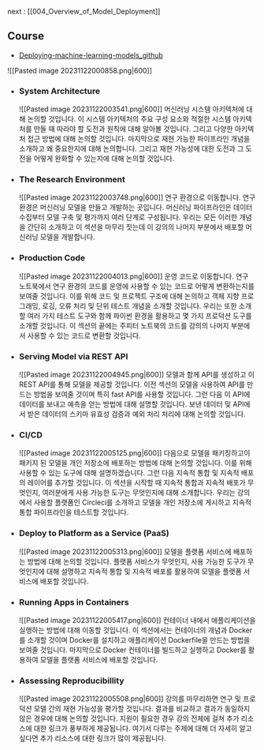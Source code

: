 next : [[004_Overview_of_Model_Deployment]]
## Course
- [Deploying-machine-learning-models_github](https://github.com/trainindata/deploying-machine-learning-models)

![[Pasted image 20231122000858.png|600]]

- ### System Architecture
	![[Pasted image 20231122003541.png|600]]
	머신러닝 시스템 아키텍처에 대해 논의할 것입니다. 이 시스템 아키텍처의 주요 구성 요소와 적절한 시스템 아키텍처를 만들 때 따라야 할 도전과 원칙에 대해 알아볼 것입니다. 그리고 다양한 아키텍처 접근 방법에 대해 논의할 것입니다. 마지막으로 재현 가능한 파이프라인 개념을 소개하고 왜 중요한지에 대해 논의합니다. 그리고 재현 가능성에 대한 도전과 그 도전을 어떻게 완화할 수 있는지에 대해 논의할 것입니다.
	
- ### The Research Environment
	![[Pasted image 20231122003748.png|600]]
	연구 환경으로 이동합니다. 연구 환경은 머신러닝 모델을 만들고 개발하는 곳입니다. 머신러닝 파이프라인은 데이터 수집부터 모델 구축 및 평가까지 여러 단계로 구성됩니다. 우리는 모든 이러한 개념을 간단히 소개하고 이 섹션을 마무리 짓는데 이 강의의 나머지 부분에서 배포할 머신러닝 모델을 개발합니다.
	
- ### Production Code 
	![[Pasted image 20231122004013.png|600]]
	운영 코드로 이동합니다. 연구 노트북에서 연구 환경의 코드를 운영에 사용할 수 있는 코드로 어떻게 변환하는지를 보여줄 것입니다. 이를 위해 코드 및 프로젝트 구조에 대해 논의하고 객체 지향 프로그래밍, 로깅, 오류 처리 및 단위 테스트 개념을 소개할 것입니다. 우리는 또한 소개할 여러 가지 테스트 도구와 함께 파이썬 환경을 활용하고 몇 가지 프로덕션 도구를 소개할 것입니다. 이 섹션의 끝에는 주피터 노트북의 코드를 강의의 나머지 부분에서 사용할 수 있는 코드로 변환할 것입니다.
	
- ### Serving Model via REST API
	![[Pasted image 20231122004945.png|600]]
	모델과 함께 API를 생성하고 이 REST API를 통해 모델을 제공할 것입니다. 이전 섹션의 모델을 사용하여 API를 만드는 방법을 보여줄 것이며 특히 fast API를 사용할 것입니다. 그런 다음 이 API에 데이터를 보내고 예측을 얻는 방법에 대해 설명할 것입니다. 보낸 데이터 및 API에서 받은 데이터의 스키마 유효성 검증과 예외 처리 처리에 대해 논의할 것입니다.
	
- ### CI/CD
	![[Pasted image 20231122005125.png|600]]
	다음으로 모델을 패키징하고이 패키지 된 모델을 개인 저장소에 배포하는 방법에 대해 논의할 것입니다. 이를 위해 사용할 수 있는 도구에 대해 설명하겠습니다. 그런 다음 지속적 통합 및 지속적 배포의 레이어를 추가할 것입니다. 이 섹션을 시작할 때 지속적 통합과 지속적 배포가 무엇인지, 여러분에게 사용 가능한 도구는 무엇인지에 대해 소개합니다. 우리는 강의에서 사용할 플랫폼인 Circleci를 소개하고 모델을 개인 저장소에 게시하고 지속적 통합 파이프라인을 테스트할 것입니다.
	
- ### Deploy to Platform as a Service (PaaS)
	![[Pasted image 20231122005313.png|600]]
	모델을 플랫폼 서비스에 배포하는 방법에 대해 논의할 것입니다. 플랫폼 서비스가 무엇인지, 사용 가능한 도구가 무엇인지에 대해 설명하고 지속적 통합 및 지속적 배포를 활용하여 모델을 플랫폼 서비스에 배포할 것입니다.
	
- ### Running Apps in Containers
	![[Pasted image 20231122005417.png|600]]
	컨테이너 내에서 애플리케이션을 실행하는 방법에 대해 이동할 것입니다. 이 섹션에서는 컨테이너의 개념과 Docker를 소개할 것이며 Docker를 설치하고 애플리케이션 Dockerfile을 만드는 방법을 보여줄 것입니다. 마지막으로 Docker 컨테이너를 빌드하고 실행하고 Docker를 활용하여 모델을 플랫폼 서비스에 배포할 것입니다.
	
- ### Assessing Reproducibillity
	![[Pasted image 20231122005508.png|600]]
	강의를 마무리하면 연구 및 프로덕션 모델 간의 재현 가능성을 평가할 것입니다. 결과를 비교하고 결과가 동일하지 않은 경우에 대해 논의할 것입니다. 지원이 필요한 경우 강의 전체에 걸쳐 추가 리소스에 대한 링크가 풍부하게 제공됩니다. 여기서 다루는 주제에 대해 더 자세히 알고 싶다면 추가 리소스에 대한 링크가 많이 제공됩니다. 
